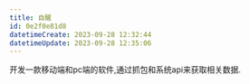 ```yaml
---
title: 自醒
id: 0e2f0e81d8
datetimeCreate: 2023-09-28 12:32:44
datetimeUpdate: 2023-09-28 12:35:06
---
```

开发一款移动端和pc端的软件,通过抓包和系统api来获取相关数据.